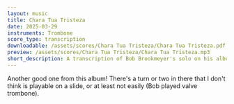 ```yaml
---
layout: music
title: Chara Tua Tristeza
date: 2025-03-29
instruments: Trombone
score_type: transcription
downloadable: /assets/scores/Chara Tua Tristeza/Chara Tua Tristeza.pdf
preview: /assets/scores/Chara Tua Tristeza/Chara Tua Tristeza.mp3
short_description: A transcription of Bob Brookmeyer's solo on his album "Trombone Jazz Samba"
---
```


Another good one from this album! There's a turn or two in there that I don't think is playable on a slide, or at least not easily (Bob played valve trombone).
